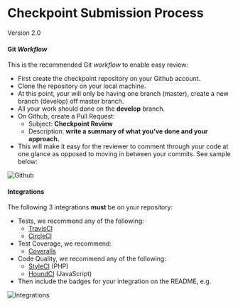 # Checkpoint Submission Process

Version 2.0

#### Git _Workflow_

This is the recommended Git _workflow_ to enable easy review:

- First create the checkpoint repository on your Github account.
- Clone the repository on your local machine.
- At this point, your will only be having one branch (master), create a new branch (develop) off master branch.
- All your work should done on the **develop** branch.
- On Github, create a Pull Request:
  - Subject: **Checkpoint <number> Review**
  - Description: **write a summary of what you’ve done and your approach.**
- This will make it easy for the reviewer to comment through your code at one glance as opposed to moving in between your commits. See sample below:

![Github](https://raw.githubusercontent.com/andela-mkwamboka/code-review-guidelines/master/appendix/gitworkflow.png)

#### Integrations

The following 3 integrations **must** be on your repository:

- Tests, we recommend any of the following:
  - [TravisCI](https://travis-ci.org/)
  - [CircleCI](http://circleci.com/)
- Test Coverage, we recommend:
  - [Coveralls](https://coveralls.io/)
- Code Quality, we recommend any of the following:
   - [StyleCI](https://styleci.io/) (PHP)
  - [HoundCI](https://houndci.com/) (JavaScript)
- Then include the badges for your integration on the README, e.g.

![Integrations](https://raw.githubusercontent.com/andela-mkwamboka/code-review-guidelines/master/appendix/integrations.png)


